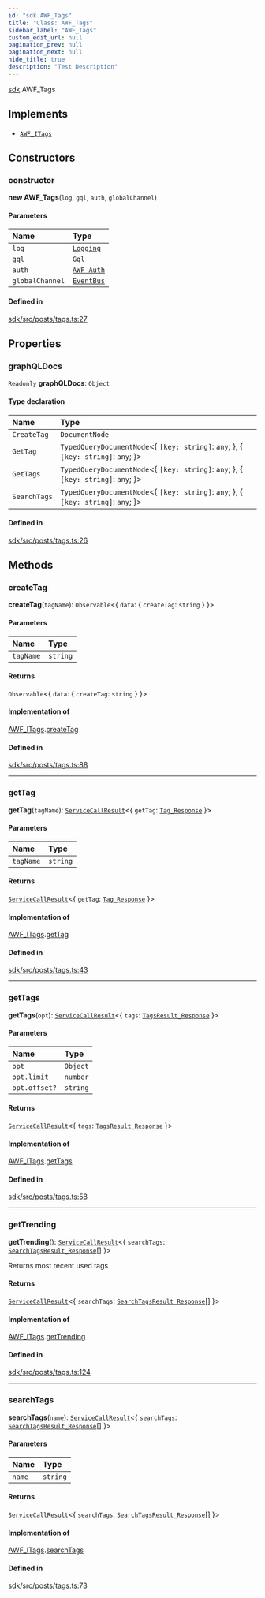 ```yaml
---
id: "sdk.AWF_Tags"
title: "Class: AWF_Tags"
sidebar_label: "AWF_Tags"
custom_edit_url: null
pagination_prev: null
pagination_next: null
hide_title: true
description: "Test Description"
---
```


[sdk](../namespaces/sdk.md).AWF_Tags

## Implements

- [`AWF_ITags`](../interfaces/sdk.AWF_ITags.md)

## Constructors

### constructor

**new AWF_Tags**(`log`, `gql`, `auth`, `globalChannel`)

#### Parameters

| Name | Type |
| :------ | :------ |
| `log` | [`Logging`](sdk.Logging.md) |
| `gql` | `Gql` |
| `auth` | [`AWF_Auth`](sdk.AWF_Auth.md) |
| `globalChannel` | [`EventBus`](sdk.EventBus.md) |

#### Defined in

[sdk/src/posts/tags.ts:27](https://github.com/AKASHAorg/akasha-framework/blob/d370b59a/sdk/src/posts/tags.ts#L27)

## Properties

### graphQLDocs

 `Readonly` **graphQLDocs**: `Object`

#### Type declaration

| Name | Type |
| :------ | :------ |
| `CreateTag` | `DocumentNode` |
| `GetTag` | `TypedQueryDocumentNode`<{ `[key: string]`: `any`;  }, { `[key: string]`: `any`;  }\> |
| `GetTags` | `TypedQueryDocumentNode`<{ `[key: string]`: `any`;  }, { `[key: string]`: `any`;  }\> |
| `SearchTags` | `TypedQueryDocumentNode`<{ `[key: string]`: `any`;  }, { `[key: string]`: `any`;  }\> |

#### Defined in

[sdk/src/posts/tags.ts:26](https://github.com/AKASHAorg/akasha-framework/blob/d370b59a/sdk/src/posts/tags.ts#L26)

## Methods

### createTag

**createTag**(`tagName`): `Observable`<{ `data`: { `createTag`: `string`  }  }\>

#### Parameters

| Name | Type |
| :------ | :------ |
| `tagName` | `string` |

#### Returns

`Observable`<{ `data`: { `createTag`: `string`  }  }\>

#### Implementation of

[AWF_ITags](../interfaces/sdk.AWF_ITags.md).[createTag](../interfaces/sdk.AWF_ITags.md#createtag)

#### Defined in

[sdk/src/posts/tags.ts:88](https://github.com/AKASHAorg/akasha-framework/blob/d370b59a/sdk/src/posts/tags.ts#L88)

___

### getTag

**getTag**(`tagName`): [`ServiceCallResult`](../namespaces/sdk.md#servicecallresult)<{ `getTag`: [`Tag_Response`](../interfaces/sdk.Tag_Response.md)  }\>

#### Parameters

| Name | Type |
| :------ | :------ |
| `tagName` | `string` |

#### Returns

[`ServiceCallResult`](../namespaces/sdk.md#servicecallresult)<{ `getTag`: [`Tag_Response`](../interfaces/sdk.Tag_Response.md)  }\>

#### Implementation of

[AWF_ITags](../interfaces/sdk.AWF_ITags.md).[getTag](../interfaces/sdk.AWF_ITags.md#gettag)

#### Defined in

[sdk/src/posts/tags.ts:43](https://github.com/AKASHAorg/akasha-framework/blob/d370b59a/sdk/src/posts/tags.ts#L43)

___

### getTags

**getTags**(`opt`): [`ServiceCallResult`](../namespaces/sdk.md#servicecallresult)<{ `tags`: [`TagsResult_Response`](../interfaces/sdk.TagsResult_Response.md)  }\>

#### Parameters

| Name | Type |
| :------ | :------ |
| `opt` | `Object` |
| `opt.limit` | `number` |
| `opt.offset?` | `string` |

#### Returns

[`ServiceCallResult`](../namespaces/sdk.md#servicecallresult)<{ `tags`: [`TagsResult_Response`](../interfaces/sdk.TagsResult_Response.md)  }\>

#### Implementation of

[AWF_ITags](../interfaces/sdk.AWF_ITags.md).[getTags](../interfaces/sdk.AWF_ITags.md#gettags)

#### Defined in

[sdk/src/posts/tags.ts:58](https://github.com/AKASHAorg/akasha-framework/blob/d370b59a/sdk/src/posts/tags.ts#L58)

___

### getTrending

**getTrending**(): [`ServiceCallResult`](../namespaces/sdk.md#servicecallresult)<{ `searchTags`: [`SearchTagsResult_Response`](../interfaces/sdk.SearchTagsResult_Response.md)[]  }\>

Returns most recent used tags

#### Returns

[`ServiceCallResult`](../namespaces/sdk.md#servicecallresult)<{ `searchTags`: [`SearchTagsResult_Response`](../interfaces/sdk.SearchTagsResult_Response.md)[]  }\>

#### Implementation of

[AWF_ITags](../interfaces/sdk.AWF_ITags.md).[getTrending](../interfaces/sdk.AWF_ITags.md#gettrending)

#### Defined in

[sdk/src/posts/tags.ts:124](https://github.com/AKASHAorg/akasha-framework/blob/d370b59a/sdk/src/posts/tags.ts#L124)

___

### searchTags

**searchTags**(`name`): [`ServiceCallResult`](../namespaces/sdk.md#servicecallresult)<{ `searchTags`: [`SearchTagsResult_Response`](../interfaces/sdk.SearchTagsResult_Response.md)[]  }\>

#### Parameters

| Name | Type |
| :------ | :------ |
| `name` | `string` |

#### Returns

[`ServiceCallResult`](../namespaces/sdk.md#servicecallresult)<{ `searchTags`: [`SearchTagsResult_Response`](../interfaces/sdk.SearchTagsResult_Response.md)[]  }\>

#### Implementation of

[AWF_ITags](../interfaces/sdk.AWF_ITags.md).[searchTags](../interfaces/sdk.AWF_ITags.md#searchtags)

#### Defined in

[sdk/src/posts/tags.ts:73](https://github.com/AKASHAorg/akasha-framework/blob/d370b59a/sdk/src/posts/tags.ts#L73)
